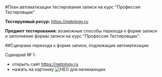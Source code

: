 #План автоматизации тестирования записи на курс "Профессия Тестировщик"

**Тестируемый ресур:** https://netology.ru

**Предмет тестирования:** возможные способы перехода к форме записи и заполнение формы записи на курс "Профессия Тестировщик".

##Сценраии перехода к форме записи, подлежащие автоматизации

Сценарий № 1:

- открыть сайт https://netology.ru
- нажать на картинку ![НЕО для начинающих](C:/Users/Kolobok/Desktop/Screenshot_8.png)



